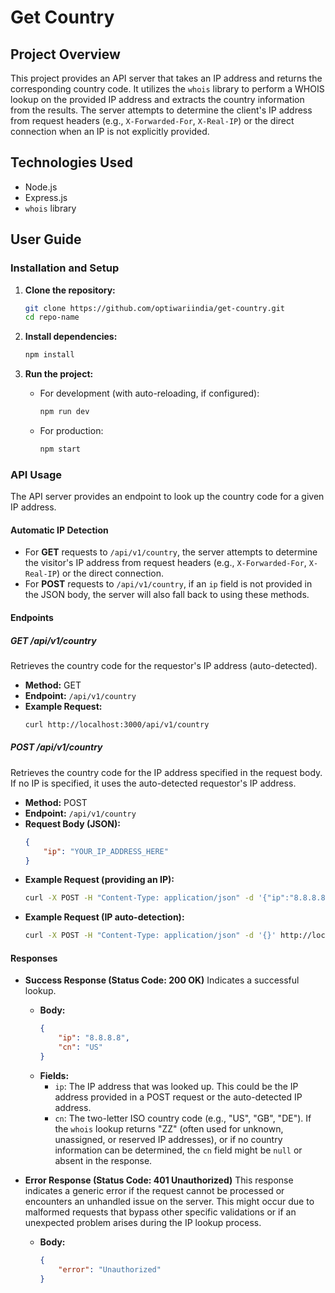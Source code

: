 # Get Country

## Project Overview
This project provides an API server that takes an IP address and returns the corresponding country code. It utilizes the `whois` library to perform a WHOIS lookup on the provided IP address and extracts the country information from the results. The server attempts to determine the client's IP address from request headers (e.g., `X-Forwarded-For`, `X-Real-IP`) or the direct connection when an IP is not explicitly provided.

## Technologies Used
- Node.js
- Express.js
- `whois` library

## User Guide

### Installation and Setup

1.  **Clone the repository:**
    ```bash
    git clone https://github.com/optiwariindia/get-country.git
    cd repo-name
    ```

2.  **Install dependencies:**
    ```bash
    npm install
    ```

3.  **Run the project:**
    *   For development (with auto-reloading, if configured):
        ```bash
        npm run dev
        ```
    *   For production:
        ```bash
        npm start
        ```

### API Usage

The API server provides an endpoint to look up the country code for a given IP address.

#### Automatic IP Detection
- For **GET** requests to `/api/v1/country`, the server attempts to determine the visitor's IP address from request headers (e.g., `X-Forwarded-For`, `X-Real-IP`) or the direct connection.
- For **POST** requests to `/api/v1/country`, if an `ip` field is not provided in the JSON body, the server will also fall back to using these methods.

#### Endpoints

##### GET /api/v1/country
Retrieves the country code for the requestor's IP address (auto-detected).

- **Method:** GET
- **Endpoint:** `/api/v1/country`
- **Example Request:**
    ```bash
    curl http://localhost:3000/api/v1/country
    ```

##### POST /api/v1/country
Retrieves the country code for the IP address specified in the request body. If no IP is specified, it uses the auto-detected requestor's IP address.

- **Method:** POST
- **Endpoint:** `/api/v1/country`
- **Request Body (JSON):**
    ```json
    {
        "ip": "YOUR_IP_ADDRESS_HERE"
    }
    ```
- **Example Request (providing an IP):**
    ```bash
    curl -X POST -H "Content-Type: application/json" -d '{"ip":"8.8.8.8"}' http://localhost:3000/api/v1/country
    ```
- **Example Request (IP auto-detection):**
    ```bash
    curl -X POST -H "Content-Type: application/json" -d '{}' http://localhost:3000/api/v1/country
    ```

#### Responses

-   **Success Response (Status Code: 200 OK)**
    Indicates a successful lookup.
    -   **Body:**
        ```json
        {
            "ip": "8.8.8.8",
            "cn": "US"
        }
        ```
    -   **Fields:**
        -   `ip`: The IP address that was looked up. This could be the IP address provided in a POST request or the auto-detected IP address.
        -   `cn`: The two-letter ISO country code (e.g., "US", "GB", "DE"). If the `whois` lookup returns "ZZ" (often used for unknown, unassigned, or reserved IP addresses), or if no country information can be determined, the `cn` field might be `null` or absent in the response.

-   **Error Response (Status Code: 401 Unauthorized)**
    This response indicates a generic error if the request cannot be processed or encounters an unhandled issue on the server. This might occur due to malformed requests that bypass other specific validations or if an unexpected problem arises during the IP lookup process.
    -   **Body:**
        ```json
        {
            "error": "Unauthorized"
        }
        ```
